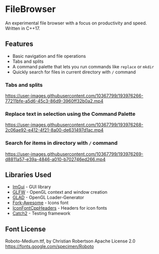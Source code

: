 # FileBrowser
An experimental file browser with a focus on productivity and speed. Written in C++17.

## Features
- Basic navigation and file operations 
- Tabs and splits
- A command palette that lets you run commands like `replace` or `mkdir`
- Quickly search for files in current directory with `/` command


### Tabs and splits
https://user-images.githubusercontent.com/10367799/193976266-77211bfe-a5d6-45c3-86d9-3960ff32b0a2.mp4

### Replace text in selection using the Command Palette
https://user-images.githubusercontent.com/10367799/193976268-2c06ae92-e412-4f21-8a00-de631497d1ac.mp4

### Search for items in directory with `/` command
https://user-images.githubusercontent.com/10367799/193976269-d8811a57-e39a-4846-a010-b702746ed266.mp4

## Libraries Used
- [ImGui](https://github.com/ocornut/imgui) - GUI library
- [GLFW](https://www.glfw.org/) - OpenGL context and window creation
- [GLAD](https://github.com/Dav1dde/glad) - OpenGL Loader-Generator
- [Fork-Awesome](https://github.com/ForkAwesome/Fork-Awesome) - Icons font
- [IconFontCppHeaders](https://github.com/juliettef/IconFontCppHeaders) - Headers for icon fonts
- [Catch2](https://github.com/catchorg/Catch2) - Testing framework

## Font License
Roboto-Medium.ttf, by Christian Robertson
Apache License 2.0
https://fonts.google.com/specimen/Roboto
